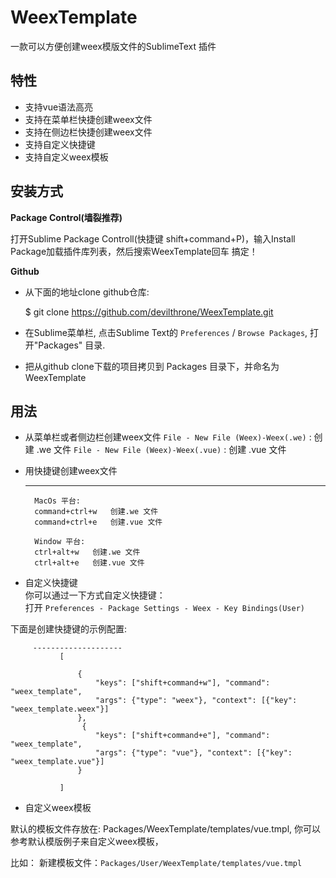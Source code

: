 # WeexTemplate
一款可以方便创建weex模版文件的SublimeText 插件

特性
------------
* 支持vue语法高亮
* 支持在菜单栏快捷创建weex文件
* 支持在侧边栏快捷创建weex文件
* 支持自定义快捷键
* 支持自定义weex模板


安装方式
------------
**Package Control(墙裂推荐)**

打开Sublime Package Controll(快捷键 shift+command+P)，输入Install Package加载插件库列表，然后搜索WeexTemplate回车 搞定！

**Github**

* 从下面的地址clone github仓库:

    $ git clone https://github.com/devilthrone/WeexTemplate.git
    
* 在Sublime菜单栏, 点击Sublime Text的 `Preferences` / `Browse Packages`, 打开"Packages" 目录.
 
* 把从github clone下载的项目拷贝到 Packages 目录下，并命名为 WeexTemplate

用法
-----

- 从菜单栏或者侧边栏创建weex文件
   `File - New File (Weex)-Weex(.we)` : 创建  .we 文件
   `File - New File (Weex)-Weex(.vue)` : 创建  .vue 文件
   
- 用快捷键创建weex文件

    --------------------
        MacOs 平台:
        command+ctrl+w   创建.we 文件
        command+ctrl+e   创建.vue 文件
        
        Window 平台:
        ctrl+alt+w   创建.we 文件
        ctrl+alt+e   创建.vue 文件
        
- 自定义快捷键       
你可以通过一下方式自定义快捷键：  
 打开 `Preferences - Package Settings - Weex - Key Bindings(User)  ` 
 
 下面是创建快捷键的示例配置:
        
         --------------------
               [
               	
                   {
                       "keys": ["shift+command+w"], "command": "weex_template",
                       "args": {"type": "weex"}, "context": [{"key": "weex_template.weex"}]
                   },
                    {
                       "keys": ["shift+command+e"], "command": "weex_template",
                       "args": {"type": "vue"}, "context": [{"key": "weex_template.vue"}]
                   }
                   
               ]

- 自定义weex模板

 默认的模板文件存放在: Packages/WeexTemplate/templates/vue.tmpl, 你可以参考默认模版例子来自定义weex模板， 
 
比如： 新建模板文件：`Packages/User/WeexTemplate/templates/vue.tmpl ` 


